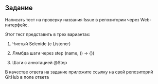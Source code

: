 ## **Задание** ##

Написать тест на проверку названия Issue в репозитории через Web-интерфейс.

Этот тест представить в трех вариантах:

1. Чистый Selenide (с Listener)

2. Лямбда шаги через step (name, () -> {})

3. Шаги с аннотацией @Step

В качестве ответа на задание приложите ссылку на свой репозиторий GitHub в поле ответа
